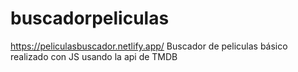 # buscadorpeliculas
https://peliculasbuscador.netlify.app/
Buscador de peliculas básico realizado con JS usando la api de TMDB
